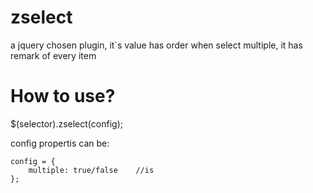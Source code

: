 zselect
=======

a jquery chosen plugin, it`s value has order when select multiple, it has remark of every item

How to use?
=======

$(selector).zselect(config);

config propertis can be:

	config = {
		multiple: true/false	//is
	};